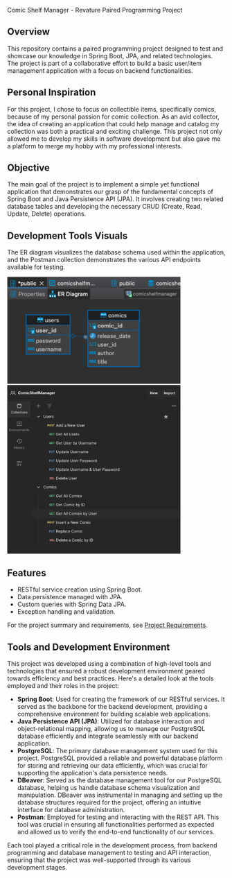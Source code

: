 Comic Shelf Manager - Revature Paired Programming Project

## Overview

This repository contains a paired programming project designed to test and showcase our knowledge in Spring Boot, JPA, and related technologies. The project is part of a collaborative effort to build a basic user/item management application with a focus on backend functionalities.

## Personal Inspiration
For this project, I chose to focus on collectible items, specifically comics, because of my personal passion for comic collection. As an avid collector, the idea of creating an application that could help manage and catalog my collection was both a practical and exciting challenge. This project not only allowed me to develop my skills in software development but also gave me a platform to merge my hobby with my professional interests.

## Objective

The main goal of the project is to implement a simple yet functional application that demonstrates our grasp of the fundamental concepts of Spring Boot and Java Persistence API (JPA). It involves creating two related database tables and developing the necessary CRUD (Create, Read, Update, Delete) operations.

## Development Tools Visuals

The ER diagram visualizes the database schema used within the application, and the Postman collection demonstrates the various API endpoints available for testing.

<p float="left">
  <img src="images/ER_diagram.png" width="400" style="margin-right: 10px;" />
  <img src="images/postman_collection.png" width="400" /> 
</p>

## Features

- RESTful service creation using Spring Boot.
- Data persistence managed with JPA.
- Custom queries with Spring Data JPA.
- Exception handling and validation.

For the project summary and requirements, see [Project Requirements](PROJECT_REQUIREMENTS.md).

## Tools and Development Environment
This project was developed using a combination of high-level tools and technologies that ensured a robust development environment geared towards efficiency and best practices. Here's a detailed look at the tools employed and their roles in the project:

- **Spring Boot**: Used for creating the framework of our RESTful services. It served as the backbone for the backend development, providing a comprehensive environment for building scalable web applications.
- **Java Persistence API (JPA)**: Utilized for database interaction and object-relational mapping, allowing us to manage our PostgreSQL database efficiently and integrate seamlessly with our backend application.
- **PostgreSQL**: The primary database management system used for this project. PostgreSQL provided a reliable and powerful database platform for storing and retrieving our data efficiently, which was crucial for supporting the application's data persistence needs.
- **DBeaver**: Served as the database management tool for our PostgreSQL database, helping us handle database schema visualization and manipulation. DBeaver was instrumental in managing and setting up the database structures required for the project, offering an intuitive interface for database administration.
- **Postman**: Employed for testing and interacting with the REST API. This tool was crucial in ensuring all functionalities performed as expected and allowed us to verify the end-to-end functionality of our services.

Each tool played a critical role in the development process, from backend programming and database management to testing and API interaction, ensuring that the project was well-supported through its various development stages.

